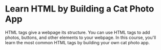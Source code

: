 # Learn HTML by Building a Cat Photo App
HTML tags give a webpage its structure. You can use HTML tags to add photos, buttons, and other elements to your webpage.
In this course, you'll learn the most common HTML tags by building your own cat photo app.

